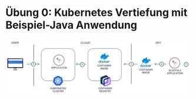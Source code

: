 # Übung 0: Kubernetes Vertiefung mit Beispiel-Java Anwendung

![](../../../.gitbook/assets/image%20%2856%29.png)

